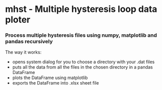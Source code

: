 # mhst - Multiple hysteresis loop data ploter

</hr>

### Process multiple hysteresis files using numpy, matplotlib and pandas recursively

The way it works:

- opens system dialog for you to choose a directory with your .dat files
- puts all the data from all the files in the chosen directory in a pandas DataFrame
- plots the DataFrame using matplotlib
- exports the DataFrame into .xlsx sheet file


